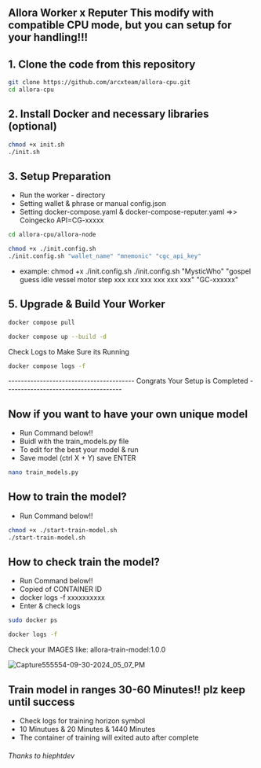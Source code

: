 ## Allora Worker x Reputer This modify with compatible CPU mode, but you can setup for your handling!!! 

## 1. Clone the code from this repository

```bash
git clone https://github.com/arcxteam/allora-cpu.git
cd allora-cpu
```

## 2. Install Docker and necessary libraries (optional)

```bash
chmod +x init.sh
./init.sh
```

## 3. Setup Preparation
- Run the worker - directory
- Setting wallet & phrase or manual config.json
- Setting docker-compose.yaml & docker-compose-reputer.yaml =>> Coingecko API=CG-xxxxx

```bash
cd allora-cpu/allora-node
```

```bash
chmod +x ./init.config.sh
./init.config.sh "wallet_name" "mnemonic" "cgc_api_key"
```
- example: chmod +x ./init.config.sh
./init.config.sh "MysticWho" "gospel guess idle vessel motor step xxx xxx xxx xxx xxx xxx" "GC-xxxxxx"

## 5. Upgrade & Build Your Worker
```bash
docker compose pull
```
```bash
docker compose up --build -d 
```

Check Logs to Make Sure its Running
```bash
docker compose logs -f 
```

---------------------------------------- Congrats Your Setup is Completed -------------------------------------


## Now if you want to have your own unique model

- Run Command below!!
- Buidl with the train_models.py file
- To edit for the best your model & run
- Save model (ctrl X + Y) save ENTER

```bash
nano train_models.py 
```

## How to train the model?

- Run Command below!!
```bash
chmod +x ./start-train-model.sh
./start-train-model.sh
```

## How to check train the model?

- Run Command below!!
- Copied of CONTAINER ID
- docker logs -f xxxxxxxxxx
- Enter & check logs
  
```bash
sudo docker ps
```

```bash
docker logs -f 
```
Check your IMAGES like: allora-train-model:1.0.0

![Capture555554-09-30-2024_05_07_PM](https://github.com/user-attachments/assets/f415427e-a8f4-49cd-8d50-60a9df5b7113)

## Train model in ranges 30-60 Minutes!! plz keep until success
- Check logs for training horizon symbol
- 10 Minutues & 20 Minutes & 1440 Minutes
- The container of training will exited auto after complete




###### Thanks to hiephtdev 
